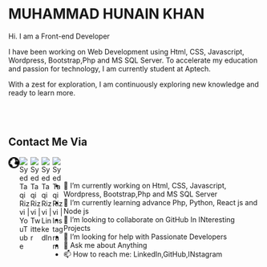 # MUHAMMAD HUNAIN KHAN

Hi. I am a Front-end Developer

I have been working on Web Development using Html, CSS, Javascript, Wordpress, Bootstrap,Php and MS SQL Server. To accelerate my education and passion for technology, I am currently student at Aptech.

With a zest for exploration, I am continuously exploring new knowledge and ready to learn more. 

<br/> <br/>

## Contact Me Via

[<img align="left" alt="GitHub22px | GitHub" width="22px" src="https://raw.githubusercontent.com/iconic/open-iconic/master/svg/globe.svg" />](https://github.com/SyedTaqiRizvi110)
[<img align="left" alt="Syed Taqi Rizvi | YouTube" width="22px" src="https://cdn.jsdelivr.net/npm/simple-icons@v3/icons/youtube.svg" />](https://www.youtube.com/channel/UC1OzyIhzoaUB83YZXyZn4uA)
[<img align="left" alt="Syed Taqi Rizvi | Twitter" width="22px" src="https://cdn.jsdelivr.net/npm/simple-icons@v3/icons/twitter.svg" />](https://twitter.com/syedtaqirizvi)
[<img align="left" alt="Syed Taqi Rizvi | LinkedIn" width="22px" src="https://cdn.jsdelivr.net/npm/simple-icons@v3/icons/linkedin.svg" />](https://www.linkedin.com/in/syedtaqirizviofficial/)
[<img align="left" alt="Syed Taqi Rizvi | Instagram" width="22px" src="https://cdn.jsdelivr.net/npm/simple-icons@v3/icons/instagram.svg" />](https://www.instagram.com/staqirizvi/)

<br/> <br/>

- 🔭 I’m currently working on Html, CSS, Javascript, Wordpress, Bootstrap,Php and MS SQL Server
- 🌱 I’m currently learning advance Php, Python, React js and Node js
- 👯 I’m looking to collaborate on GitHub In INteresting Projects
- 🤔 I’m looking for help with Passionate Developers
- 💬 Ask me about Anything
- 📫 How to reach me: LinkedIn,GitHub,INstagram

<br/>

